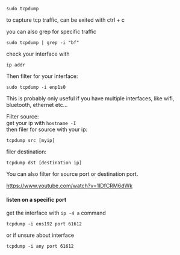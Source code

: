```
sudo tcpdump
```
to capture tcp traffic, can be exited with ctrl + c

you can also grep for specific traffic
```
sudo tcpdump | grep -i "bf"
```

check your interface with
```
ip addr
```

Then filter for your interface:
```
sudo tcpdump -i enp1s0
```
This is probably only useful if you have multiple interfaces, like wifi, bluetooth, ethernet etc...

Filter source:\
get your ip with `hostname -I`\
then filer for source with your ip:
```
tcpdump src [myip]
```

filer destination:
```
tcpdump dst [destination ip]
```


You can also filter for source port or destination port.

https://www.youtube.com/watch?v=1lDfCRM6dWk

#### listen on a specific port

get the interface with `ip -4 a` command

```
tcpdump -i ens192 port 61612
```

or if unsure about interface
```
tcpdump -i any port 61612
```
